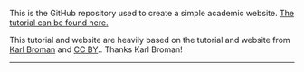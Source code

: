 This is the GitHub repository used to create a simple academic website. [The tutorial can be found here.](http://marisacarlos.com/pages/create-simple-academic-website)

This tutorial and website are heavily based on the tutorial and website from [Karl Broman](http://kbroman.org) and [CC BY](http://creativecommons.org/licenses/by/3.0/).. Thanks Karl Broman!

---

